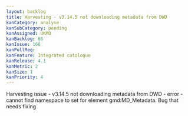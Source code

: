 ```yaml
---
layout: backlog
title: Harvesting - v3.14.5 not downloading metadata from DWD
kanCategory: analyse
kanSubCategory: pending
kanAssigned: UKMO
kanBacklog: 66
kanIssue: 166
kanPullReq:
kanFeature: Integrated catologue
kanRelease: 4.1
kanMetric: 2
kanSize: 1
kanPriority: 4
---
```

Harvesting issue - v3.14.5 not downloading metadata from DWD - error - cannot find namespace to set for element gmd:MD_Metadata. Bug that needs fixing
